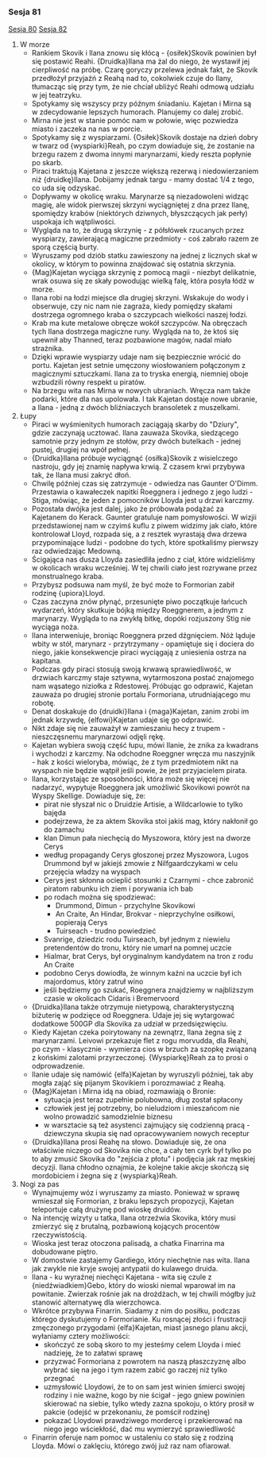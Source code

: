 ### Sesja 81
[Sesja 80](#sesja-80) [Sesja 82](#sesja-82)
1. W morze
    - Rankiem Skovik i Ilana znowu się kłócą - {osiłek}Skovik powinien był się postawić Reahi. {Druidka}Ilana ma żal do niego, że wystawił jej cierpliwość na próbę. Czarę goryczy przelewa jednak fakt, że Skovik przedłożył przyjaźń z Reahą nad to, cokolwiek czuje do Ilany, tłumacząc się przy tym, że nie chciał ubliżyć Reahi odmową udziału w jej teatrzyku.
    - Spotykamy się wszyscy przy późnym śniadaniu. Kajetan i Mirna są w zdecydowanie lepszych humorach. Planujemy co dalej zrobić.
    - Mirna nie jest w stanie pomóc nam w połowie, więc pozwiedza miasto i zaczeka na nas w porcie.
    - Spotykamy się z wyspiarzami. {Osiłek}Skovik dostaje na dzień dobry w twarz od {wyspiarki}Reah, po czym dowiaduje się, że zostanie na brzegu razem z dwoma innymi marynarzami, kiedy reszta popłynie po skarb.
    - Piraci traktują Kajetana z jeszcze większą rezerwą i niedowierzaniem niż {druidkę}Ilana. Dobijamy jednak targu - mamy dostać 1/4 z tego, co uda się odzyskać.
    - Dopływamy w okolicę wraku. Marynarze są niezadowoleni widząc magię, ale widok pierwszej skrzyni wyciągniętej z dna przez Ilanę, spomiędzy krabów (niektórych dziwnych, błyszczących jak perły) uspokaja ich wątpliwości.
    - Wygląda na to, że drugą skrzynię - z półsłówek rzucanych przez wyspiarzy, zawierającą magiczne przedmioty - coś zabrało razem ze sporą częścią burty.
    - Wyruszamy pod dziób statku zawieszony na jednej z licznych skał w okolicy, w którym to powinna znajdować się ostatnia skrzynia.
    - {Mag}Kajetan wyciąga skrzynię z pomocą magii - niezbyt delikatnie, wrak osuwa się ze skały powodując wielką falę, która posyła łódź w morze.
    - Ilana robi na łodzi miejsce dla drugiej skrzyni. Wskakuje do wody i obserwuje, czy nic nam nie zagraża, kiedy pomiędzy skałami dostrzega ogromnego kraba o szczypcach wielkości naszej łodzi.
    - Krab ma kute metalowe obręcze wokół szczypców. Na obręczach tych Ilana dostrzega magiczne runy. Wygląda na to, że ktoś się upewnił aby Thanned, teraz pozbawione magów, nadal miało strażnika.
    - Dzięki wprawie wyspiarzy udaje nam się bezpiecznie wrócić do portu. Kajetan jest setnie umęczony wiosłowaniem połączonym z magicznymi sztuczkami. Ilana za to tryska energią, niemniej oboje wzbudzili równy respekt u piratów.
    - Na brzegu wita nas Mirna w nowych ubraniach. Wręcza nam także podarki, które dla nas upolowała. I tak Kajetan dostaje nowe ubranie, a Ilana - jedną z dwóch bliźniaczych bransoletek z muszelkami.
2. Łupy
    - Piraci w wyśmienitych humorach zaciągają skarby do "Dziury", gdzie zaczynają ucztować. Ilana zauważa Skovika, siedzącego samotnie przy jednym ze stołów, przy dwóch butelkach - jednej pustej, drugiej na wpół pełnej.
    - {Druidka}Ilana próbuje wyciągnąć {osiłka}Skovik z wisielczego nastroju, gdy jej znamię napływa krwią. Z czasem krwi przybywa tak, że Ilana musi zakryć dłoń.
    - Chwilę później czas się zatrzymuje - odwiedza nas Gaunter O'Dimm. Przestawia o kawałeczek napitki Roeggnera i jednego z jego ludzi - Stiga, mówiąc, że jeden z pomocników Lloyda jest u drzwi karczmy.
    - Pozostała dwójka jest dalej, jako że próbowała podążać za Kajetanem do Kerack. Gaunter gratuluje nam pomysłowości. W wizjii przedstawionej nam w czyimś kuflu z piwem widzimy jak ciało, które kontrolował Lloyd, rozpada się, a z resztek wyrastają dwa drzewa przypominające ludzi - podobne do tych, które spotkaliśmy pierwszy raz odwiedzając Medowną.
    - Ścigająca nas dusza Lloyda zasiedliła jedno z ciał, które widzieliśmy w okolicach wraku wcześniej. W tej chwili ciało jest rozrywane przez monstrualnego kraba.
    - Przybysz podsuwa nam myśl, że być może to Formorian zabił rodzinę {upiora}Lloyd.
    - Czas zaczyna znów płynąć, przesunięte piwo początkuje łańcuch wydarzeń, który skutkuje bójką między Roeggnerem, a jednym z marynarzy. Wygląda to na zwykłą bitkę, dopóki rozjuszony Stig nie wyciąga noża.
    - Ilana interweniuje, broniąc Roeggnera przed dźgnięciem. Nóż ląduje wbity w stół, marynarz - przytrzymany - opamiętuje się i dociera do niego, jakie konsekwencje piraci wyciągają z uniesienia ostrza na kapitana.
    - Podczas gdy piraci stosują swoją krwawą sprawiedliwość, w drzwiach karczmy staje sztywna, wytarmoszona postać znajomego nam wąsatego niziołka z Rdestowej. Próbując go odprawić, Kajetan zauważa po drugiej stronie portalu Formoriana, utrudniającego mu robotę.
    - Denat doskakuje do {druidki}Ilana i {maga}Kajetan, zanim zrobi im jednak krzywdę, {elfowi}Kajetan udaje się go odprawić.
    - Nikt zdaje się nie zauważył w zamieszaniu hecy z trupem - nieszczęsnemu marynarzowi odjęli rękę.
    - Kajetan wybiera swoją część łupu, mówi Ilanie, że znika za kwadrans i wychodzi z karczmy. Na odchodne Roeggner wręcza mu naszyjnik - hak z kości wieloryba, mówiąc, że z tym przedmiotem nikt na wyspach nie będzie wątpił jeśli powie, że jest przyjacielem pirata.
    - Ilana, korzystając ze sposobności, która może się więcej nie nadarzyć, wypytuje Roeggnera jak umożliwić Skovikowi powrót na Wyspy Skellige. Dowiaduje się, że:
        - pirat nie słyszał nic o Druidzie Artisie, a Wildcarlowie to tylko bajęda
        - podejrzewa, że za aktem Skovika stoi jakiś mag, który nakłonił go do zamachu
        - klan Dimun pała niechęcią do Myszowora, który jest na dworze Cerys
        - według propagandy Cerys głoszonej przez Myszowora, Lugos Drummond był w jakiejś zmowie z Nilfgaardczykami w celu przejęcia władzy na wyspach
        - Cerys jest skłonna ocieplić stosunki z Czarnymi - chce zabronić piratom rabunku ich ziem i porywania ich bab
        - po rodach można się spodziewać:
            - Drummond, Dimun - przychylne Skovikowi
            - An Craite, An Hindar, Brokvar - nieprzychylne osiłkowi, popierają Cerys
            - Tuirseach  - trudno powiedzieć
        - Svanrige, dziedzic rodu Tuirseach, był jednym z niewielu pretendentów do tronu, który nie umarł na pomnej uczcie
        - Hialmar, brat Cerys, był oryginalnym kandydatem na tron z rodu An Craite
        - podobno Cerys dowiodła, że winnym kaźni na uczcie był ich majordomus, który zatruł wino
        - jeśli będziemy go szukać, Roeggnera znajdziemy w najbliższym czasie w okolicach Cidaris i Bremervoord
    - {Druidka}Ilana także otrzymuje nietypową, charakterystyczną biżuterię w podzięce od Roeggnera. Udaje jej się wytargować dodatkowe 500GP dla Skovika za udział w przedsięzwięciu.
    - Kiedy Kajetan czeka poirytowany na zewnątrz, Ilana żegna się z marynarzami. Leivowi przekazuje flet z rogu morvudda, dla Reahi, po czym - klasycznie - wymierza cios w brzuch za szopkę związaną z końskimi zalotami przyrzeczonej. {Wyspiarkę}Reah za to prosi o odprowadzenie.
    - Ilanie udaje się namówić {elfa}Kajetan by wyruszyli później, tak aby mogła zająć się pijanym Skovikiem i porozmawiać z Reahą.
    - {Mag}Kajetan i Mirna idą na obiad, rozmawiają o Bronie:
        - sytuacja jest teraz zupełnie polubowna, dług został spłacony
        - człowiek jest jej potrzebny, bo nieludziom i mieszańcom nie wolno prowadzić samodzielnie biznesu
        - w warsztacie są też asystenci zajmujący się codzienną pracą - dziewczyna skupia się nad opracowywaniem nowych receptur
    - {Druidka}Ilana prosi Reahę na słowo. Dowiaduje się, że ona właściwie niczego od Skovika nie chce, a cały ten cyrk był tylko po to aby zmusić Skovika do "zejścia z płotu" i podjęcia jak raz męskiej decyzji. Ilana chłodno oznajmia, że kolejne takie akcje skończą się mordobiciem i żegna się z {wyspiarką}Reah.
3. Nogi za pas
    - Wynajmujemy wóz i wyruszamy za miasto. Ponieważ w sprawę wmieszał się Formorian, z braku lepszych propozycji, Kajetan teleportuje całą drużynę pod wioskę druidów.
    - Na intencję wizyty u tatka, Ilana otrzeźwia Skovika, który musi zmierzyć się z brutalną, pozbawioną kojących procentów rzeczywistością.
    - Wioska jest teraz otoczona palisadą, a chatka Finarrina ma dobudowane piętro.
    - W domostwie zastajemy Gardiego, który niechętnie nas wita. Ilana jak zwykle nie kryje swojej antypatii do kulawego druida.
    - Ilana - ku wyraźnej niechęci Kajetana - wita się czule z {niedźwiadkiem}Gebo, który do wioski niemal wparował im na powitanie. Zwierzak rośnie jak na drożdżach, w tej chwili mógłby już stanowić alternatywę dla wierzchowca.
    - Wkrótce przybywa Finarrin. Siadamy z nim do posiłku, podczas którego dyskutujemy o Formorianie. Ku rosnącej złości i frustracji zmęczonego przygodami {elfa}Kajetan, miast jasnego planu akcji, wyłaniamy cztery możliwości:
        - skończyć ze sobą skoro to my jesteśmy celem Lloyda i mieć nadzieję, że to załatwi sprawę
        - przyzwać Formoriana z powrotem na naszą płaszczyznę albo wybrać się na jego i tym razem zabić go raczej niż tylko przegnać
        - uzmysłowić Lloydowi, że to on sam jest winien śmierci swojej rodziny i nie ważne, kogo by nie ścigał - jego gniew powinien skierować na siebie, tylko wtedy zazna spokoju, o który prosił w pakcie (odejść w przekonaniu, że pomścił rodzinę)
        - pokazać Lloydowi prawdziwego mordercę i przekierować na niego jego wściekłość, dać mu wymierzyć sprawiedliwość
    - Finarrin oferuje nam pomoc w ustaleniu co stało się z rodziną Lloyda. Mówi o zaklęciu, którego zwój już raz nam ofiarował.
